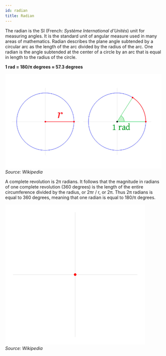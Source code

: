 ```yaml
---
id: radian
title: Radian
---
```


The radian is the SI (French: _Système International d'Unités_) unit for measuring angles. It is the standard unit of angular measure used in many areas of mathematics. Radian describes the plane angle subtended by a circular arc as the length of the arc divided by the radius of the arc. One radian is the angle subtended at the center of a circle by an arc that is equal in length to the radius of the circle.

**1 rad = 180/π degrees ≈ 57.3 degrees**

![](/img/radians-1rad-2.jpg)
_Source: Wikipedia_

A complete revolution is 2π radians. It follows that the magnitude in radians of one complete revolution (360 degrees) is the length of the entire circumference divided by the radius, or 2πr / r, or 2π. Thus 2π radians is equal to 360 degrees, meaning that one radian is equal to 180/π degrees.

![](/img/radians-circle.gif)
_Source: Wikipedia_
